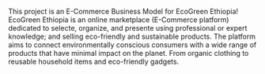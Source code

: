 This project is an E-Commerce Business Model for EcoGreen Ethiopia!
EcoGreen Ethiopia is an online marketplace (E-Commerce platform) dedicated to selecte, organize, and presente using professional or expert knowledge; and selling eco-friendly and sustainable products.
The platform aims to connect environmentally conscious consumers with a wide range of products that have minimal impact on the planet.
From organic clothing to reusable household items and eco-friendly gadgets.
